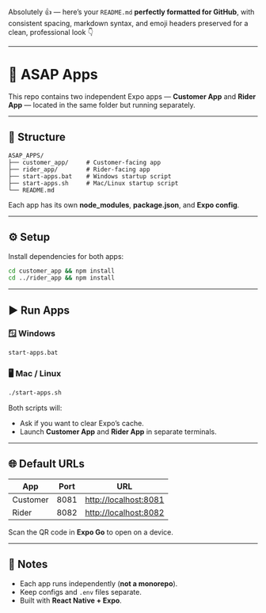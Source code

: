 Absolutely 👍 — here’s your `README.md` **perfectly formatted for GitHub**, with consistent spacing, markdown syntax, and emoji headers preserved for a clean, professional look 👇

---

# 🚀 ASAP Apps

This repo contains two independent Expo apps — **Customer App** and **Rider App** — located in the same folder but running separately.

---

## 📂 Structure

```
ASAP_APPS/
├── customer_app/     # Customer-facing app
├── rider_app/        # Rider-facing app
├── start-apps.bat    # Windows startup script
├── start-apps.sh     # Mac/Linux startup script
└── README.md
```

Each app has its own **node_modules**, **package.json**, and **Expo config**.

---

## ⚙️ Setup

Install dependencies for both apps:

```bash
cd customer_app && npm install
cd ../rider_app && npm install
```

---

## ▶️ Run Apps

### 🪟 Windows

```bash
start-apps.bat
```

### 🖥️ Mac / Linux

```bash
./start-apps.sh
```

Both scripts will:

- Ask if you want to clear Expo’s cache.
- Launch **Customer App** and **Rider App** in separate terminals.

---

## 🌐 Default URLs

| App      | Port | URL                                            |
| -------- | ---- | ---------------------------------------------- |
| Customer | 8081 | [http://localhost:8081](http://localhost:8081) |
| Rider    | 8082 | [http://localhost:8082](http://localhost:8082) |

Scan the QR code in **Expo Go** to open on a device.

---

## 🧠 Notes

- Each app runs independently (**not a monorepo**).
- Keep configs and `.env` files separate.
- Built with **React Native + Expo**.
